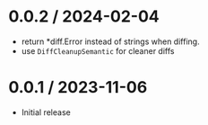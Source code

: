 # 0.0.2 / 2024-02-04

- return \*diff.Error instead of strings when diffing.
- use `DiffCleanupSemantic` for cleaner diffs

# 0.0.1 / 2023-11-06

- Initial release
